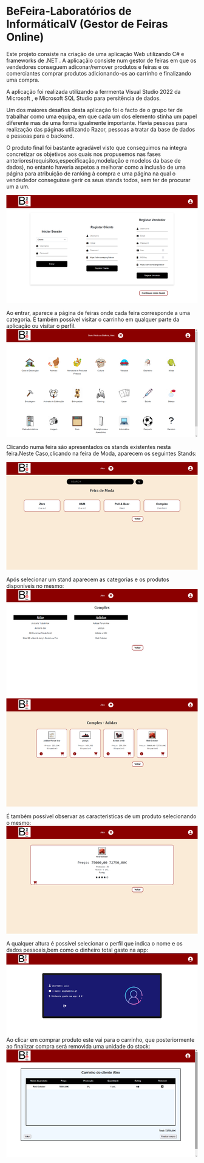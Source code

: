 # BeFeira-Laboratórios de InformáticaIV (Gestor de Feiras Online)

Este projeto consiste na criação de uma aplicação Web utilizando C# e frameworks de .NET .
A aplicaçãio consiste num gestor de feiras em que os vendedores conseguem adiconar/remover produtos e feiras e os comerciantes comprar produtos adicionando-os ao carrinho e finalizando uma compra.

A aplicação foi realizada utilizando a ferrmenta Visual Studio  2022 da Microsoft , e Microsoft SQL Studio para persitência de dados.

Um dos maiores desafios desta aplicação foi o facto de o grupo ter de trabalhar como uma equipa, em que cada um dos elemento stinha um papel diferente mas de uma forma igualmente importante. Havia pessoas para realização das páginas utilizando Razor, pessoas a tratar da base de dados e pessoas para o backend.

O produto final foi bastante agradável visto que conseguimos na íntegra concretizar os objetivos aos quais nos propusemos nas fases anteriores(requisitos,especificação,modelação e modelos da base de dados), no entanto haveria aspetos a melhorar como a inclusão de uma página para atribuição de ranking à compra e uma página na qual o vendededor conseguisse gerir os seus stands todos, sem ter de procurar um a um.


![alt text](https://github.com/jbtescudeiro16/LI4_BeFeira/blob/main/Screens/Imagem1.png?raw=true)


Ao entrar, aparece a página de feiras onde cada feira corresponde a uma categoria. É também possível visitar o carrinho em qualquer parte da aplicação ou visitar o perfil.
![alt text](https://github.com/jbtescudeiro16/LI4_BeFeira/blob/main/Screens/Imagem2.png?raw=true)


Clicando numa feira são apresentados os stands existentes nesta feira.Neste Caso,clicando na feira de Moda, aparecem os seguintes Stands:

![alt text](https://github.com/jbtescudeiro16/LI4_BeFeira/blob/main/Screens/Imagem4.png?raw=true)

Após selecionar um stand aparecem as categorias e os produtos disponíveis no mesmo:
![alt text](https://github.com/jbtescudeiro16/LI4_BeFeira/blob/main/Screens/Imagem3.png?raw=true)
![alt text](https://github.com/jbtescudeiro16/LI4_BeFeira/blob/main/Screens/Imagem6.png?raw=true)

É também possível observar as caracteristicas de um produto selecionando o mesmo:
![alt text](https://github.com/jbtescudeiro16/LI4_BeFeira/blob/main/Screens/Imagem5.png?raw=true)

A qualquer altura é possível selecionar o perfil que indica o nome e os dados pessoais,bem como o dinheiro total gasto na app:
![alt text](https://github.com/jbtescudeiro16/LI4_BeFeira/blob/main/Screens/Imagem7.png?raw=true)
Ao clicar em comprar produto este vai para o carrinho, que posteriormente ao finalizar compra será removida uma unidade do stock:
![alt text](https://github.com/jbtescudeiro16/LI4_BeFeira/blob/main/Screens/Imagem8.png?raw=true)
